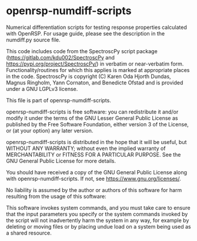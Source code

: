 # openrsp-numdiff-scripts

Numerical differentiation scripts for testing response properties calculated with OpenRSP. For usage guide, please see the description in the numdiff.py source file. 

This code includes code from the SpectroscPy script package (https://gitlab.com/kdu002/SpectroscPy and https://pypi.org/project/SpectroscPy/) in verbatim or near-verbatim form. Functionality/routines for which this applies is marked at appropriate places in the code. SpectroscPy is copyright (C) Karen Oda Hjorth Dundas, Magnus Ringholm, Yann Cornaton, and Benedicte Ofstad and is provided under a GNU LGPLv3 license.

This file is part of openrsp-numdiff-scripts.

openrsp-numdiff-scripts is free software: you can redistribute it and/or modify
it under the terms of the GNU Lesser General Public License as published by
the Free Software Foundation, either version 3 of the License, or
(at your option) any later version.

openrsp-numdiff-scripts is distributed in the hope that it will be useful,
but WITHOUT ANY WARRANTY; without even the implied warranty of
MERCHANTABILITY or FITNESS FOR A PARTICULAR PURPOSE.  See the
GNU General Public License for more details.

You should have received a copy of the GNU General Public License
along with openrsp-numdiff-scripts.  If not, see <https://www.gnu.org/licenses/>.

No liability is assumed by the author or authors of this software
for harm resulting from the usage of this software:

This software invokes system commands, and you must take care to ensure 
that the input parameters you specify or the system commands invoked
by the script will not inadvertently harm the system in any way, for
example by deleting or moving files or by placing undue load on a system
being used as a shared resource.
